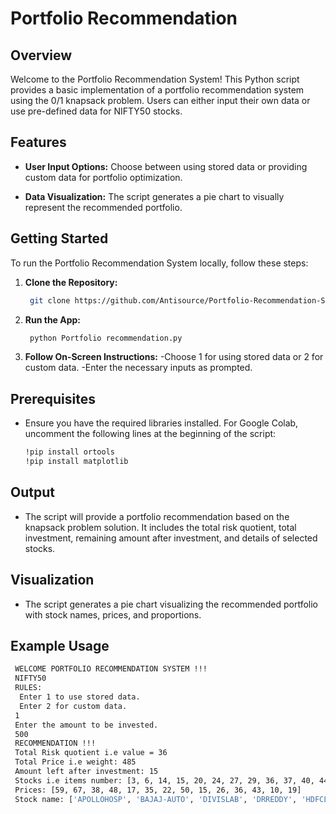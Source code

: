 # Portfolio Recommendation

## Overview

Welcome to the Portfolio Recommendation System! This Python script provides a basic implementation of a portfolio recommendation system using the 0/1 knapsack problem. Users can either input their own data or use pre-defined data for NIFTY50 stocks.

## Features

- **User Input Options:** Choose between using stored data or providing custom data for portfolio optimization.

- **Data Visualization:** The script generates a pie chart to visually represent the recommended portfolio.
  
## Getting Started
To run the Portfolio Recommendation System locally, follow these steps:

1. **Clone the Repository:**
   ```bash
    git clone https://github.com/Antisource/Portfolio-Recommendation-System.git
   ```

2. **Run the App:**
   ```bash
    python Portfolio recommendation.py
   ```

3. **Follow On-Screen Instructions:**
-Choose 1 for using stored data or 2 for custom data.
-Enter the necessary inputs as prompted.

## Prerequisites
- Ensure you have the required libraries installed. For Google Colab, uncomment the following lines at the beginning of the script:

  ```bash
  !pip install ortools
  !pip install matplotlib
  ```

## Output
- The script will provide a portfolio recommendation based on the knapsack problem solution. It includes the total risk quotient, total investment, remaining amount after investment, and details of selected stocks.

## Visualization
- The script generates a pie chart visualizing the recommended portfolio with stock names, prices, and proportions.

## Example Usage

```bash
 WELCOME PORTFOLIO RECOMMENDATION SYSTEM !!!
 NIFTY50 
 RULES: 
  Enter 1 to use stored data. 
  Enter 2 for custom data. 
 1
 Enter the amount to be invested. 
 500
 RECOMMENDATION !!!
 Total Risk quotient i.e value = 36
 Total Price i.e weight: 485
 Amount left after investment: 15
 Stocks i.e items number: [3, 6, 14, 15, 20, 24, 27, 29, 36, 37, 40, 44, 46, 47]
 Prices: [59, 67, 38, 48, 17, 35, 22, 50, 15, 26, 36, 43, 10, 19]
 Stock name: ['APOLLOHOSP', 'BAJAJ-AUTO', 'DIVISLAB', 'DRREDDY', 'HDFCLIFE', 'HDFC', 'INDUSINDBK', 'JSWSTEEL', 'ONGC', 'POWERGRID', 'SBIN', 'TATAMOTORS', 'TECHM', 'TITAN']
```

